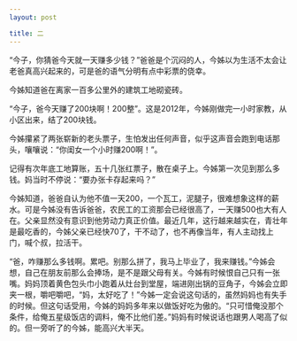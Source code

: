 ```yaml
---
layout: post

title: 二
---
```


“今子，你猜爸今天就一天赚多少钱？”爸爸是个沉闷的人，今姊以为生活不太会让老爸真高兴起来的，可是爸的语气分明有点中彩票的侥幸。

今姊知道爸在离家一百多公里外的建筑工地砌瓷砖。

“今子，爸今天赚了200块啊！200整”。这是2012年，今姊刚做完一小时家教，从小区出来，结了200块钱。

今姊攥紧了两张崭新的老头票子，生怕发出任何声音，似乎这声音会跑到电话那头，嚷嚷说：“你闺女一个小时赚200啊！”。

记得有次年底工地算账，五十几张红票子，散在桌子上。今姊第一次见到那么多钱。妈当时不停说：“要办张卡存起来吗？”

今姊知道，爸爸自认为他不值一天200，一个瓦工，泥腿子，很难想象这样的薪水。可是今姊没有告诉爸爸，农民工的工资那会已经很高了，一天赚500也大有人在。父亲显然没有意识到他劳动力真正价值。最近几年，这行越来越实在，青壮年是最吃香的，今姊父亲已经快70了，干不动了，也不再像当年，有人主动找上门，喊个叔，拉活干。

“爸，咋赚那么多钱啊。累吧。别那么拼了，我马上毕业了，我来赚钱。”今姊会想，自己在朋友前那么会捧场，是不是跟父母有关。今姊有时候恨自己只有一张嘴。妈妈顶着黄色包头巾小跑着从灶台到堂屋，端进刚出锅的豆角子，今姊会立即夹一根，嚼吧嚼吧，“妈，太好吃了！”今姊一定会说这句话的，虽然妈妈也有失手的时候。但这句话受用，今姊的妈妈多年来以做饭好吃为傲的。“只可惜俺没那个条件，给俺五星级饭店的调料，俺不比他们差。”妈妈有时候说话也跟男人喝高了似的。但一旁听了的今姊，能高兴大半天。












